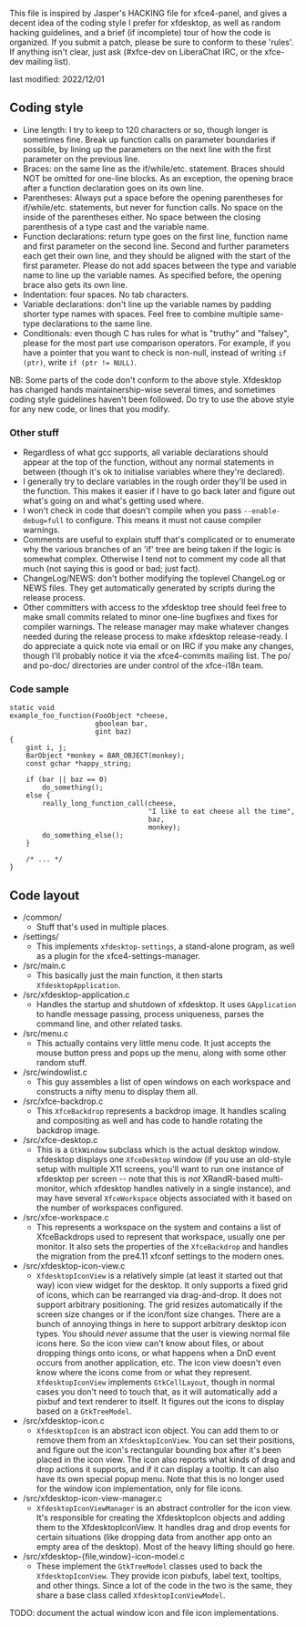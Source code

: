 This file is inspired by Jasper's HACKING file for xfce4-panel, and gives a
decent idea of the coding style I prefer for xfdesktop, as well as random
hacking guidelines, and a brief (if incomplete) tour of how the code is
organized.  If you submit a patch, please be sure to conform to these
'rules'.  If anything isn't clear, just ask (#xfce-dev on LiberaChat
IRC, or the xfce-dev mailing list).

last modified: 2022/12/01

## Coding style

- Line length: I try to keep to 120 characters or so, though longer is
  sometimes fine.  Break up function calls on parameter boundaries if
  possible, by lining up the parameters on the next line with the first
  parameter on the previous line.
- Braces: on the same line as the if/while/etc. statement.  Braces
  should NOT be omitted for one-line blocks.  As an exception, the
  opening brace after a function declaration goes on its own line.
- Parentheses: Always put a space before the opening parentheses for
  if/while/etc. statements, but never for function calls.  No space on
  the inside of the parentheses either.  No space between the
  closing parenthesis of a type cast and the variable name.
- Function declarations: return type goes on the first line, function
  name and first parameter on the second line.  Second and further
  parameters each get their own line, and they should be aligned with
  the start of the first parameter.  Please do not add spaces between
  the type and variable name to line up the variable names.  As
  specified before, the opening brace also gets its own line.
- Indentation: four spaces.  No tab characters.
- Variable declarations: don't line up the variable names by padding
  shorter type names with spaces.  Feel free to combine multiple
  same-type declarations to the same line.
- Conditionals: even though C has rules for what is "truthy" and
  "falsey", please for the most part use comparison operators.  For
  example, if you have a pointer that you want to check is non-null,
  instead of writing `if (ptr)`, write `if (ptr != NULL)`.

NB: Some parts of the code don't conform to the above style.  Xfdesktop has
changed hands maintainership-wise several times, and sometimes coding style
guidelines haven't been followed.  Do try to use the above style for any new
code, or lines that you modify.

### Other stuff

- Regardless of what gcc supports, all variable declarations should
  appear at the top of the function, without any normal statements in
  between (though it's ok to initialise variables where they're
  declared).
- I generally try to declare variables in the rough order they'll be
  used in the function.  This makes it easier if I have to go back later
  and figure out what's going on and what's getting used where.
- I won't check in code that doesn't compile when you pass
  `--enable-debug=full` to configure.  This means it must not cause
  compiler warnings.
- Comments are useful to explain stuff that's complicated or to
  enumerate why the various branches of an 'if' tree are being taken if
  the logic is somewhat complex.  Otherwise I tend not to comment my
  code all that much (not saying this is good or bad; just fact).
- ChangeLog/NEWS: don't bother modifying the toplevel ChangeLog or NEWS
  files.  They get automatically generated by scripts during the release
  process.
- Other committers with access to the xfdesktop tree should feel free to
  make small commits related to minor one-line bugfixes and fixes for
  compiler warnings.  The release manager may make whatever changes
  needed during the release process to make xfdesktop release-ready.  I
  do appreciate a quick note via email or on IRC if you make any
  changes, though I'll probably notice it via the xfce4-commits
  mailing list.  The po/ and po-doc/ directories are under control
  of the xfce-i18n team.
    
### Code sample

```
static void
example_foo_function(FooObject *cheese,
                     gboolean bar,
                     gint baz)
{
    gint i, j;
    BarObject *monkey = BAR_OBJECT(monkey);
    const gchar *happy_string;
    
    if (bar || baz == 0)
        do_something();
    else {
        really_long_function_call(cheese,
                                  "I like to eat cheese all the time",
                                  baz,
                                  monkey);
        do_something_else();
    }
    
    /* ... */
}
```

## Code layout

- /common/
  + Stuff that's used in multiple places.
- /settings/
  + This implements `xfdesktop-settings`, a stand-alone program, as well
    as a plugin for the xfce4-settings-manager.
- /src/main.c
  + This basically just the main function, it then starts
    `XfdesktopApplication`.
- /src/xfdesktop-application.c
  + Handles the startup and shutdown of xfdesktop. It uses
    `GApplication` to handle message passing, process uniqueness, parses
    the command line, and other related tasks.
- /src/menu.c
  + This actually contains very little menu code.  It just accepts the
    mouse button press and pops up the menu, along with some other
    random stuff.
- /src/windowlist.c
  + This guy assembles a list of open windows on each workspace and
    constructs a nifty menu to display them all.
- /src/xfce-backdrop.c
  + This `XfceBackdrop` represents a backdrop image.  It handles scaling
    and compositing as well and has code to handle rotating the backdrop
    image.
- /src/xfce-desktop.c
  + This is a `GtkWindow` subclass which is the actual desktop window.
    xfdesktop displays one `XfceDesktop` window (if you use an old-style
    setup with multiple X11 screens, you'll want to run one instance of
    xfdesktop per screen -- note that this is *not* XRandR-based
    multi-monitor, which xfdesktop handles natively in a single
    instance), and may have several `XfceWorkspace` objects associated
    with it based on the number of workspaces configured.
- /src/xfce-workspace.c
  + This represents a workspace on the system and contains a list of
    XfceBackdrops used to represent that workspace, usually one per
    monitor. It also sets the properties of the `XfceBackdrop` and
    handles the migration from the pre4.11 xfconf settings to the modern
    ones.
- /src/xfdesktop-icon-view.c
  + `XfdesktopIconView` is a relatively simple (at least it started out
    that way) icon view widget for the desktop.  It only supports a
    fixed grid of icons, which can be rearranged via drag-and-drop.  It
    does not support arbitrary positioning.  The grid resizes
    automatically if the screen size changes or if the icon/font size
    changes.  There are a bunch of annoying things in here to support
    arbitrary desktop icon types.  You should *never* assume that the
    user is viewing normal file icons here.  So the icon view can't know
    about files, or about dropping things onto icons, or what happens
    when a DnD event occurs from another application, etc.  The icon
    view doesn't even know where the icons come from or what they
    represent.  `XfdesktopIconView` implements `GtkCellLayout`, though
    in normal cases you don't need to touch that, as it will
    automatically add a pixbuf and text renderer to itself.  It figures
    out the icons to display based on a `GtkTreeModel`.
- /src/xfdesktop-icon.c
  + `XfdesktopIcon` is an abstract icon object.  You can add them to or
    remove them from an `XfdesktopIconView`.  You can set their
    positions, and figure out the icon's rectangular bounding box after
    it's been placed in the icon view.  The icon also reports what kinds
    of drag and drop actions it supports, and if it can display a
    tooltip.  It can also have its own special popup menu.  Note that
    this is no longer used for the window icon implementation, only for
    file icons.
- /src/xfdesktop-icon-view-manager.c
  + `XfdesktopIconViewManager` is an abstract controller for the icon
    view. It's responsible for creating the XfdesktopIcon objects and
    adding them to the XfdesktopIconView.  It handles drag and drop
    events for certain situations (like dropping data from another app
    onto an empty area of the desktop).  Most of the heavy lifting
    should go here.
- /src/xfdesktop-{file,window}-icon-model.c
  + These implement the `GtkTreeModel` classes used to back the
    `XfdesktopIconView`.  They provide icon pixbufs, label text,
    tooltips, and other things.  Since a lot of the code in the two is
    the same, they share a base class called `XfdesktopIconViewModel`.

TODO: document the actual window icon and file icon implementations.

